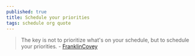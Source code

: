 ```yaml
---
published: true
title: Schedule your priorities
tags: schedule org quote
---
```

> The key is not to prioritize what's on your schedule, but to schedule your priorities. - [FranklinCovey](https://www.youtube.com/watch?v=zV3gMTOEWt8)
